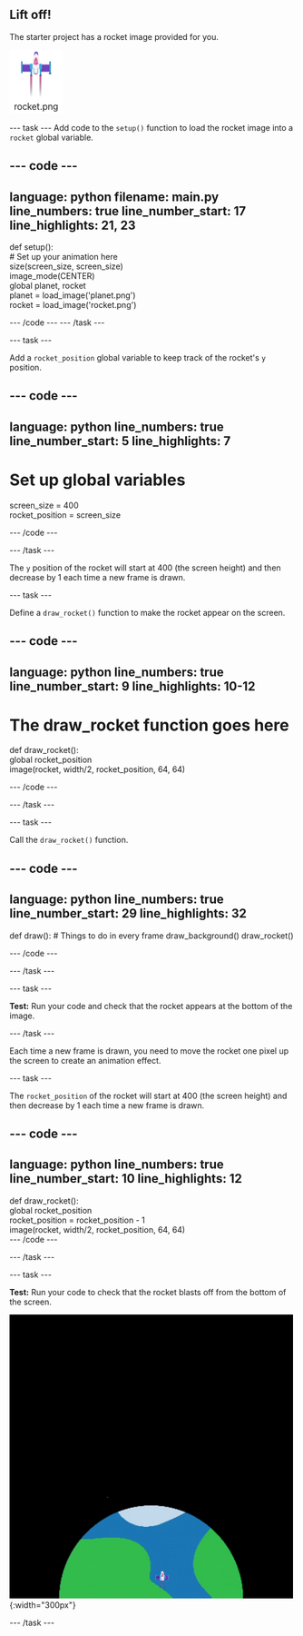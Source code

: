 ## Lift off!

The starter project has a rocket image provided for you. 

![Image of the rocket in the code editor image gallery.](images/rocket_image.png)

--- task ---
Add code to the `setup()` function to load the rocket image into a `rocket` global variable. 

<div class="c-project-code">

--- code ---
---
language: python
filename: main.py
line_numbers: true
line_number_start: 17
line_highlights: 21, 23
---

def setup():   
    # Set up your animation here   
    size(screen_size, screen_size)   
    image_mode(CENTER)   
    global planet, rocket   
    planet = load_image('planet.png')    
    rocket = load_image('rocket.png')    

--- /code ---
--- /task ---

--- task ---

Add a `rocket_position` global variable to keep track of the rocket's `y` position. 

--- code ---
---
language: python
line_numbers: true
line_number_start: 5
line_highlights: 7
---

# Set up global variables    
screen_size = 400    
rocket_position = screen_size  

--- /code ---

--- /task ---


The `y` position of the rocket will start at 400 (the screen height) and then decrease by 1 each time a new frame is drawn.


--- task ---

Define a `draw_rocket()` function to make the rocket appear on the screen.

--- code ---
---
language: python
line_numbers: true
line_number_start: 9 
line_highlights: 10-12 
---

# The draw_rocket function goes here   
def draw_rocket():   
    global rocket_position      
    image(rocket, width/2, rocket_position, 64, 64)    


--- /code ---

--- /task ---

--- task ---

Call the `draw_rocket()` function.

--- code ---
---
language: python
line_numbers: true
line_number_start: 29 
line_highlights: 32 
---

def draw():
    # Things to do in every frame
    draw_background()
    draw_rocket() 


--- /code ---

--- /task ---

--- task ---  

**Test:** Run your code and check that the rocket appears at the bottom of the image. 


--- /task ---


Each time a new frame is drawn, you need to move the rocket one pixel up the screen to create an animation effect.


--- task ---

The `rocket_position` of the rocket will start at 400 (the screen height) and then decrease by 1 each time a new frame is drawn.

--- code ---
---
language: python
line_numbers: true
line_number_start: 10 
line_highlights: 12
---

def draw_rocket():   
    global rocket_position     
    rocket_position = rocket_position - 1    
    image(rocket, width/2, rocket_position, 64, 64)    
--- /code ---

--- /task ---


--- task ---

**Test:** Run your code to check that the rocket blasts off from the bottom of the screen.


![A rocket flying at a steady speed from the bottom to the top of the screen.](images/fly.gif){:width="300px"}

--- /task ---